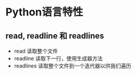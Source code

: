 # Python语言特性

## read, readline 和 readlines

- read 读取整个文件
- readline 读取下一行，使用生成器方法
- readlines 读取整个文件到一个迭代器以供我们遍历
